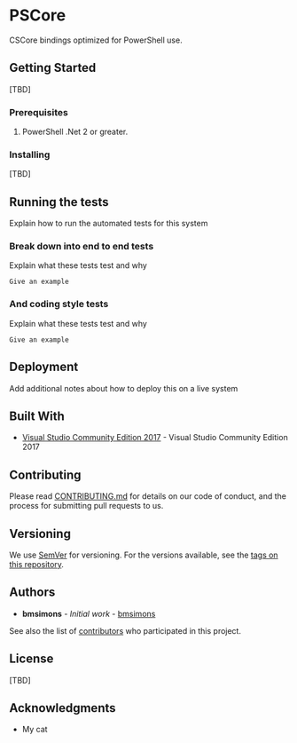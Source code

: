 # PSCore
CSCore bindings optimized for PowerShell use.

## Getting Started

[TBD]

### Prerequisites

1. PowerShell .Net 2 or greater.

### Installing

[TBD]

## Running the tests

Explain how to run the automated tests for this system

### Break down into end to end tests

Explain what these tests test and why

```
Give an example
```

### And coding style tests

Explain what these tests test and why

```
Give an example
```

## Deployment

Add additional notes about how to deploy this on a live system

## Built With

* [Visual Studio Community Edition 2017](https://www.visualstudio.com/downloads/) - Visual Studio Community Edition 2017

## Contributing

Please read [CONTRIBUTING.md](https://gist.github.com/PurpleBooth/b24679402957c63ec426) for details on our code of conduct, and the process for submitting pull requests to us.

## Versioning

We use [SemVer](http://semver.org/) for versioning. For the versions available, see the [tags on this repository](https://github.com/your/project/tags). 

## Authors

* **bmsimons** - *Initial work* - [bmsimons](https://github.com/bmsimons)

See also the list of [contributors](https://github.com/your/project/contributors) who participated in this project.

## License

[TBD]

## Acknowledgments

* My cat
